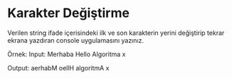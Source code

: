 # Karakter Değiştirme

Verilen string ifade içerisindeki ilk ve son karakterin yerini değiştirip tekrar ekrana yazdıran console uygulamasını yazınız.

Örnek: Input: Merhaba Hello Algoritma x

Output: aerhabM oellH algoritmA x